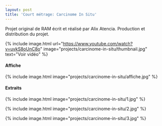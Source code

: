 ```yaml
---
layout: post
title: 'Court métrage: Carcinome In Situ'
---
```


Projet original de RAM écrit et réalisé par Alix Atencia. Production et distribution du projet.

{% include image.html url="https://www.youtube.com/watch?v=uvkS8oUnC8o" image="projects/carcinome-in-situ/thumbnail.jpg" text="Voir vidéo" %}


#### Affiche

{% include image.html image="projects/carcinome-in-situ/affiche.jpg" %}

#### Extraits

{% include image.html image="projects/carcinome-in-situ/1.jpg" %}

{% include image.html image="projects/carcinome-in-situ/2.jpg" %}

{% include image.html image="projects/carcinome-in-situ/3.jpg" %}
